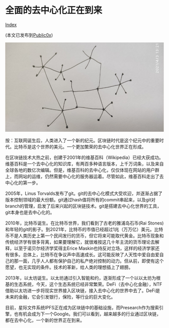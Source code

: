 # 全面的去中心化正在到来

[Index](index.md)

(本文已发布到[Public0x](https://www.publish0x.com/iridiumcao/quan-mian-de-qu-zhong-xin-hua-zheng-zai-dao-lai-xpnkvoz))

![decentralized world is coming](images/2c0472bbe548356fb375c4e177e49fdc2646c76506992d0b11d55976253aec4c.jpg)

按：互联网诞生后，人类进入了一个新的纪元。区块链时代是这个纪元中的重要时代。比特币是这个世界的美元。一个更加繁荣的去中心化世界正在形成。

在区块链技术大热之前，创建于2001年的维基百科（Wikipedia）已经大获成功。维基百科是一个去中心化的知识库，有两百多种语言版本，上千万词条，以及来自全球各地的数亿次编辑。但是，维基百科的去中心化，仅仅体现在网站的用户群上，而网站的运维，仍然需要中心化的服务器运着。尽管如此，维基百科走出了去中心化的第一步。

2005年，Linus Torvalds发布了git。git的去中心化模式大受欢迎，并逐渐占据了版本控制领域的最大份额。git通过hash值将所有的commit串起来，以及git对branch的管理，启发了后来兴起的区块链技术。git是搭建去中心化世界的工具，git本身也是去中心化的。

2010年，比特币诞生。在比特币世界，我们看到了古老的雅浦岛石币(Rai Stones)和年轻的git的影子。到2021年，比特币的市值已经超过1兆（万万亿）美元。比特币不是人类历史上第一个民间发行的货币，但它将来可能取代黄金。比特币现象和传统经济学有很多背离，如果要理解它，就很难按这几十年主流的货币理论去解释，以至于诺贝尔经济学奖得主Erice Maskin也持反对立场，这样的经济学家还有很多。总体上，比特币在争议声中高速成长。这可能反映了人天性中爱自由爱自己的那一面，几乎人人都有保护自己的私产绝对控制的动力。但从前，即使有这个愿望，也无实现的条件。技术的革新，给人类的理想插上了翅膀。

2013年，以太坊诞生。以太坊通过引入智能和约，逐渐形成了一个以以太坊为根基的生态系统，今天，这个生态系统已经非常繁荣。DeFi（去中心化金融），NTF借助以太坊进一步将现实世界接入区块链，接入去中心化的世界中去了。DeFi是未来的金融，它会引发银行，保险，等行业的巨大变化。

目前，星际文件系统IPFS正在成为区块链中的基础设施，而Presearch作为搜索引擎，也有机会成为下一个Google。我们可以看到，越来越多的行业通过区块链，都在去中心化，一个新的世界正在到来。